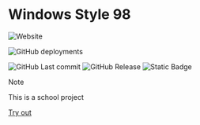 ﻿# Windows Style 98

![Website](https://img.shields.io/website?url=https%3A%2F%2Fjabaitech.github.io%2Fcomprog1-java-windows%2F&up_message=Online&up_color=green&down_message=Offline&down_color=red&style=for-the-badge&link=https%3A%2F%2Fjabaitech.github.io%2Fcomprog1-java-windows%2F) 

![GitHub deployments](https://img.shields.io/github/deployments/jabaitech/comprog1-java-windows/github-pages?style=for-the-badge&label=Build%20Status)

![GitHub Last commit](https://img.shields.io/github/last-commit/jabaitech/comprog1-java-windows?display_timestamp=committer) ![GitHub Release](https://img.shields.io/github/v/release/jabaitech/comprog1-java-windows) ![Static Badge](https://img.shields.io/badge/Project%20Length-27%20Hours-informational?style=flat-square)

> [!NOTE]
> This is a school project

[Try out](https://jabaitech.github.io/comprog1-java-windows/)
